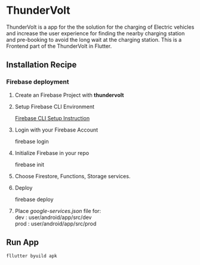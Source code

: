 # ThunderVolt

ThunderVolt is a app for the the solution for the charging of Electric vehicles and increase the user experience for finding the nearby charging station and pre-booking to avoid the long wait at the charging station. This is a Frontend part of the ThunderVolt in Flutter.

## Installation Recipe
### Firebase deployment
1. Create an Firebase Project with <b>thundervolt</b>
2. Setup Firebase CLI Environment

    [Firebase CLI Setup Instruction](https://firebase.google.com/docs/cli)
3. Login with your Firebase Account
    
    firebase login
    
4. Initialize Firebase in your repo
    
    firebase init
    
5. Choose Firestore, Functions, Storage services.
6. Deploy
    
    firebase deploy
    
7. Place <i>google-services.json</i> file for:</br>
    dev : user/android/app/src/dev</br>
    prod : user/android/app/src/prod

## Run App
`fllutter byuild apk`
